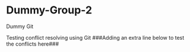 # Dummy-Group-2
Dummy Git

Testing conflict resolving using Git
###Adding an extra line below to test the conflicts here###

